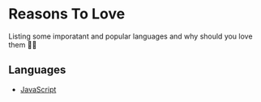 # Reasons To Love

Listing some imporatant and popular languages and why should you love them 💯💖

## Languages

- [JavaScript](./Javascript/README.md)